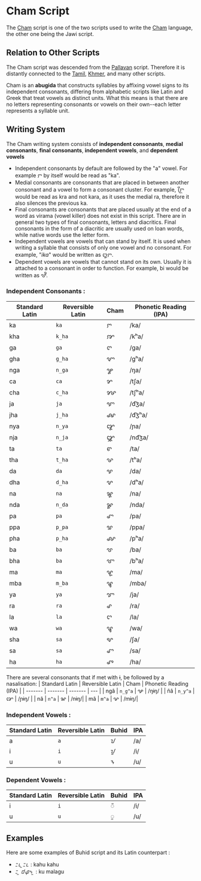 # Cham Script

The [Cham](https://en.wikipedia.org/wiki/Cham_script) script is one of the two scripts used to write the [Cham](https://en.wikipedia.org/wiki/Cham_language) language, the other one being the Jawi script.


## Relation to Other Scripts

The Cham script was descended from the [Pallavan](https://en.wikipedia.org/wiki/Pallava_script) script. Therefore it is distantly connected to the [Tamil](https://en.wikipedia.org/wiki/Tamil_script), [Khmer](https://en.wikipedia.org/wiki/Khmer_script), and many other scripts.

Cham is an **abugida** that constructs syllables by affixing vowel signs to its independent consonants, differing from alphabetic scripts like Latin and Greek that treat vowels as distinct units. What this means is that there are no letters representing consonants or vowels on their own--each letter represents a syllable unit. 


## Writing System
The Cham writing system consists of **independent consonants**, **medial consonants**, **final consonants**, **independent vowels**, and **dependent vowels**

* Independent consonants by default are followed by the "a" vowel. For example ꨆ  by itself would be read as "ka".
* Medial consonants are consonants that are placed in between another consonant and a vowel to form a consonant cluster. For example, ꨆꨴ would be read as kra and not kara, as it uses the medial ra, therefore it also silences the previous ka.
* Final consonants are consonants that are placed usually at the end of a word as virama (vowel killer) does not exist in this script. There are in general two types of final consonants, letters and diacritics. Final consonants in the form of a diacritic are usually used on loan words, while native words use the letter form.
* Independent vowels are vowels that can stand by itself. It is used when writing a syllable that consists of only one vowel and no consonant. For example, "*ika*" would be written as ꨁꨆ.
* Dependent vowels are vowels that cannot stand on its own. Usually it is attached to a consonant in order to function. For example, bi would be written as ꨝꨪ.

### Independent Consonants :

| Standard Latin | Reversible Latin    | Cham | Phonetic Reading (IPA) |
| ------- | ------- | ------- | --- |
| ka  | `ka` |   ꨆ      | /ka/ |
| kha  | `k_ha`      | ꨇ      | /kʰa/ |
| ga  | `ga`      | ꨈ      | /ga/ |
| gha  | `g_ha`      | ꨉ      | /gʰa/ |
| nga | `n_ga`     | ꨋ      | /ŋa/|
| ca | `ca`      | ꨌ      | /tʃa/|
| cha | `c_ha`      | ꨍ      | /tʃʰa/|
| ja  | `ja`      | ꨎ      | /d͡ʒa/ |
| jha  | `j_ha`      | ꨏ      | /d͡ʒʰa/ |
| nya  | `n_ya`      | ꨑ      | /ɲa/ |
| nja  | `n_ja`      | ꨒ      | /nd͡ʒa/ |
| ta  | `ta`      | ꨓ      | /ta/ |
| tha  | `t_ha`      | ꨔ      | /tʰa/ |
| da  | `da`      | ꨕ      | /da/ |
| dha  | `d_ha`      | ꨖ      | /dʰa/ |
| na | `na`      | ꨘ      | /na/|
| nda  | `n_da`      | ꨙ      | /nda/ |
| pa | `pa`      | ꨚ      | /pa/|
| ppa | `p_pa`      | ꨛ      | /ppa/|
| pha | `p_ha`      | ꨜ      | /pʰa/|
| ba | `ba`      | ꨝ      | /ba/|
| bha | `ba`      | ꨞ      | /bʰa/|
| ma | `ma`      | ꨠ      | /ma/|
| mba | `m_ba`      | ꨡ      | /mba/|
| ya | `ya`      | ꨢ      | /ja/|
| ra | `ra`      | ꨣ      | /ra/|
| la | `la`      | ꨤ      | /la/|
| wa | `wa`      | ꨥ      | /wa/|
| sha | `sa`      | ꨦ      | /ʃa/|
| sa | `sa`      | ꨧ      | /sa/|
| ha | `ha`      | ꨨ      | /ha/|

There are several consonants that if met with ɨ, be followed by a nasalisation:
| Standard Latin | Reversible Latin    | Cham | Phonetic Reading (IPA) |
| ------- | ------- | ------- | --- |
| ngâ  | `n_g^a` |   ꨊ      | /ŋɨŋ/ |
| ñâ  | `n_y^a`      | ꨐ      | /ɲɨŋ/ |
| nâ | `n^a`     | ꨗ      | /nɨŋ/|
| mâ | `m^a`      | ꨟ      | /mɨŋ/|



### Independent Vowels :

| Standard Latin | Reversible Latin | Buhid | IPA |
| ------- | ------- | ------- | --- |
| a       | `a`       | ᝀ      | /a/ |
| i       | `i`      | ᝁ      | /i/|
| u        | `u`       | ᝂ      | /u/ |

### Dependent Vowels :

| Standard Latin | Reversible Latin | Buhid | IPA  |
| ------- | ------- | ------- | ---- |
| i      | `i`      | ᝒ      | /i/ |
| u      | `u`       |  ᝓ       | /u/  |


## Examples

Here are some examples of Buhid script and its Latin counterpart :

* ᝃᝑ ᝓᝃᝑ  : kahu kahu
* ᝃ ᝓ ᝋᝎᝄ ᝓ : ku malagu
